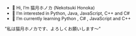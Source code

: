 - 👋 Hi, I’m 猫月ホノカ (Nekotsuki Honoka)
- 👀 I’m interested in Python, Java, JavaScript, C++ and C#
- 🌱 I’m currently learning Python , C# , JavaScript and C++


"私は猫月ホノカです、よろしくお願いします～"

<!---
This is a ✨ special ✨ repository because its `README.md` (this file) appears on your GitHub profile.
You can click the Preview link to take a look at your changes.
--->
